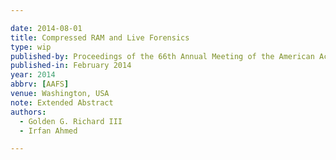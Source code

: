```yaml
---

date: 2014-08-01
title: Compressed RAM and Live Forensics
type: wip
published-by: Proceedings of the 66th Annual Meeting of the American Academy of Forensic Sciences
published-in: February 2014
year: 2014
abbrv: [AAFS]
venue: Washington, USA
note: Extended Abstract
authors:
  - Golden G. Richard III
  - Irfan Ahmed

---
```

